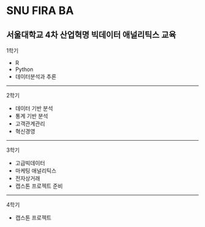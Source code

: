 # SNU FIRA BA
서울대학교 4차 산업혁명 빅데이터 애널리틱스 교육
---
1학기
  - R
  - Python
  - 데이터분석과 추론
---
2학기
  - 데이터 기반 분석
  - 통계 기반 분석
  - 고객관계관리
  - 혁신경영
---
3학기
  - 고급빅데이터
  - 마케팅 애널리틱스
  - 전자상거래
  - 캡스톤 프로젝트 준비 
---
4학기
  - 캡스톤 프로젝트



